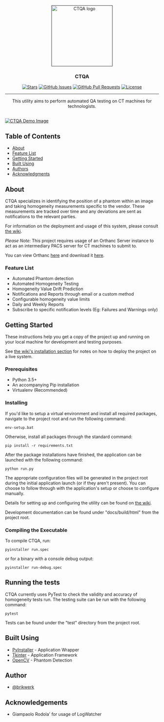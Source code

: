 <p align="center">
  <a href="" rel="noopener">
 <img width=200px height=200px src="https://i.imgur.com/XXOE0B4.png" alt="CTQA logo"></a>
</p>

<h3 align="center">CTQA</h3>

<div align="center">

  [![Stars](https://img.shields.io/github/stars/brikwerk/ctqa.svg)]() 
  [![GitHub Issues](https://img.shields.io/github/issues/brikwerk/ctqa.svg)](https://github.com/brikwerk/ctqa/issues)
  [![GitHub Pull Requests](https://img.shields.io/github/issues-pr/brikwerk/ctqa.svg)](https://github.com/brikwerk/ctqa/pulls)
  [![License](https://img.shields.io/badge/license-MIT-blue.svg)](/LICENSE)

</div>

---

<p align="center"> This utility aims to perform automated QA testing on CT machines for technologists.
    <br><br>
</p>

[![CTQA Demo Image](https://i.imgur.com/hVLmu1X.png)]()

## Table of Contents
- [About](#about)
- [Feature List](#feature_list)
- [Getting Started](#getting_started)
- [Built Using](#built_using)
- [Authors](#authors)
- [Acknowledgments](#acknowledgement)

## About <a name = "about"></a>
CTQA specializes in identifying the position of a phantom within an image and taking homogeneity measurements specific to the vendor. These measurements are tracked over time and any deviations are sent as notifications to the relevant parties.

For information on the deployment and usage of this system, please consult [the wiki](https://github.com/Brikwerk/ctqa/wiki).

*Please Note:* This project requires usage of an Orthanc Server instance to act as an intermediary PACS server for CT machines to submit to.

You can view Orthanc [here](https://orthanc-server.com) and download it [here](https://orthanc-server.com/download.php).

### Feature List <a name = "feature_list"></a>
+ Automated Phantom detection
+ Automated Homogeneity Testing
+ Homogeneity Value Drift Prediction
+ Notifications and Reports through email or a custom method
+ Configurable homogeneity value limits
+ Daily and Weekly Reports
+ Subscribe to specific notification levels (Eg: Failures and Warnings only)

## Getting Started <a name = "getting_started"></a>
These instructions help you get a copy of the project up and running on your local machine for development and testing purposes. 

See [the wiki's installation section](https://github.com/Brikwerk/ctqa/wiki/Installation) for notes on how to deploy the project on a live system.

### Prerequisites
+ Python 3.5+
+ An accompanying Pip installation
+ Virtualenv (Recommended)

### Installing
If you'd like to setup a virtual environment and install all required packages, navigate to the project root and run the following command:

```
env-setup.bat
```

Otherwise, install all packages through the standard command:

```
pip install -r requirements.txt
```

After the package installations have finished, the application can be launched with the following command:

```
python run.py
```

The appropriate configuration files will be generated in the project root during the initial application launch (or if they aren't present). You can choose to follow through with the application's setup or choose to configure manually.

Details for setting up and configuring the utility can be found on [the wiki](https://github.com/Brikwerk/ctqa/wiki).

Development documentation can be found under "docs/build/html" from the project root.

### Compiling the Executable
To compile CTQA, run:

```
pyinstaller run.spec
```

or for a binary with a console debug output:

```
pyinstaller run-debug.spec
```

## Running the tests <a name = "tests"></a>
CTQA currently uses PyTest to check the validity and accuracy of homogeneity tests run. The testing suite can be run with the following command:

```
pytest
```

Tests can be found under the "test" directory from the project root.

## Built Using <a name = "built_using"></a>
- [PyInstaller](http://www.pyinstaller.org) - Application Wrapper
- [Tkinter](https://wiki.python.org/moin/TkInter) - Application Framework
- [OpenCV](https://opencv.org) - Phantom Detection

## Author <a name = "authors"></a>
- [@brikwerk](https://github.com/brikwerk)

## Acknowledgements <a name = "acknowledgement"></a>
- Giampaolo Rodola' for usage of LogWatcher